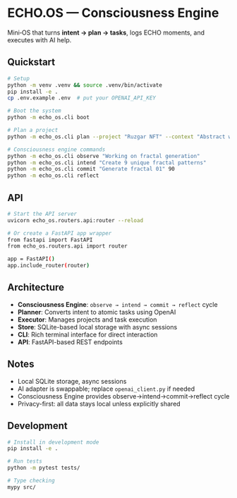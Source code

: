 # ECHO.OS — Consciousness Engine

Mini‑OS that turns **intent → plan → tasks**, logs ECHO moments, and executes with AI help.

## Quickstart

```bash
# Setup
python -m venv .venv && source .venv/bin/activate
pip install -e .
cp .env.example .env  # put your OPENAI_API_KEY

# Boot the system
python -m echo_os.cli boot

# Plan a project
python -m echo_os.cli plan --project "Ruzgar NFT" --context "Abstract warm fractal series 01-09; no human forms; metadata fields layer_id/resonance"

# Consciousness engine commands
python -m echo_os.cli observe "Working on fractal generation"
python -m echo_os.cli intend "Create 9 unique fractal patterns"
python -m echo_os.cli commit "Generate fractal 01" 90
python -m echo_os.cli reflect
```

## API

```bash
# Start the API server
uvicorn echo_os.routers.api:router --reload

# Or create a FastAPI app wrapper
from fastapi import FastAPI
from echo_os.routers.api import router

app = FastAPI()
app.include_router(router)
```

## Architecture

- **Consciousness Engine**: `observe → intend → commit → reflect` cycle
- **Planner**: Converts intent to atomic tasks using OpenAI
- **Executor**: Manages projects and task execution
- **Store**: SQLite-based local storage with async sessions
- **CLI**: Rich terminal interface for direct interaction
- **API**: FastAPI-based REST endpoints

## Notes

- Local SQLite storage, async sessions
- AI adapter is swappable; replace `openai_client.py` if needed
- Consciousness Engine provides observe→intend→commit→reflect cycle
- Privacy-first: all data stays local unless explicitly shared

## Development

```bash
# Install in development mode
pip install -e .

# Run tests
python -m pytest tests/

# Type checking
mypy src/
```
